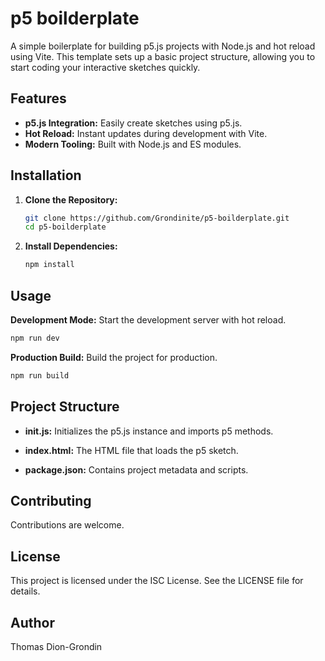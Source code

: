 # p5 boilderplate

A simple boilerplate for building p5.js projects with Node.js and hot reload using Vite. This template sets up a basic project structure, allowing you to start coding your interactive sketches quickly.

## Features

- **p5.js Integration:** Easily create sketches using p5.js.
- **Hot Reload:** Instant updates during development with Vite.
- **Modern Tooling:** Built with Node.js and ES modules.

## Installation

1. **Clone the Repository:**

   ```bash
   git clone https://github.com/Grondinite/p5-boilderplate.git
   cd p5-boilderplate
   ```
2.	**Install Dependencies:**

    ```bash
    npm install
    ```

## Usage
**Development Mode:** Start the development server with hot reload.

```bash
npm run dev
```

**Production Build:** Build the project for production.

```bash
npm run build
```

## Project Structure
- **init.js:** Initializes the p5.js instance and imports p5 methods.

- **index.html:** The HTML file that loads the p5 sketch.

- **package.json:** Contains project metadata and scripts.

## Contributing

Contributions are welcome.

## License

This project is licensed under the ISC License. See the LICENSE file for details.

## Author

Thomas Dion-Grondin
